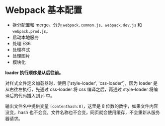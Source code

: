 # Webpack 基本配置

- 拆分配置和 merge。分为 `webpack.common.js`、`webpack.dev.js` 和 `webpack.prod.js`。
- 启动本地服务
- 处理 ES6
- 处理样式
- 处理图片
- 模块化

**loader 执行顺序是从后往前。**

对样式文件定义加载器时，使用 ['style-loader', 'css-loader']，因为 loader 是从右往左执行，先通过 css-loader 将 css 编译之后，再通过 style-loader 将编译后的代码插入到 js 中。

输出文件名中提供变量 `[contenthash:8]`，这里是 8 位数的数字，如果文件内容没变，hash 也不会变，文件名称也不会变，网页就会使用缓存，不会重新从服务器请求。
